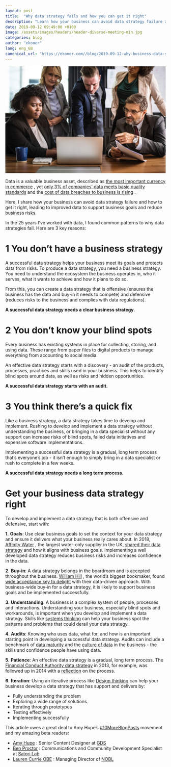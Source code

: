 ```yaml
---
layout: post
title:  "Why data strategy fails and how you can get it right"
description: "Learn how your business can avoid data strategy failure and how to get it right, leading to improved data to support business goals and reduce business risks."
date: 2019-09-12 09:49:00 +0100
image: /assets/images/headers/header-diverse-meeting-min.jpg
categories: blog
author: "ekoner"
lang: eng_GB
canonical_url: "https://ekoner.com//blog/2019-09-12-why-business-data-strategy-fails/"
---
```


[![Quote: Only 3% of companies' data meets basic data quality standards - here's how to get data strategy right](/assets/images/headers/header-diverse-meeting-min.jpg)](/assets/images/headers/header-diverse-meeting-min.jpg)

Data is a valuable business asset, described as [the most important currency in commerce](https://www.forbes.com/sites/michelleevans1/2018/03/12/why-data-is-the-most-important-currency-used-in-commerce-today/#d61609754eb3) , yet [only 3% of companies’ data meets basic quality standards](https://hbr.org/2017/09/only-3-of-companies-data-meets-basic-quality-standards)  and the [cost of data breaches to business is rising](https://www.computerweekly.com/news/252467190/Data-breach-costs-on-the-rise-IBM-study-shows) .

Here, I share how your business can avoid data strategy failure and how to get it right, leading to improved data to support business goals and reduce business risks.

In the 25 years I’ve worked with data, I found common patterns to why data strategies fail. Here are 3 key reasons:

# 1 You don’t have a business strategy
A successful data strategy helps your business meet its goals and protects data from risks. To produce a data strategy, you need a business strategy. You need to understand the ecosystem the business operates in, who it serves, what it wants to achieve and how it plans to do so.

From this, you can create a data strategy that is offensive (ensures the business has the data and buy-in it needs to compete) and defensive (reduces risks to the business and complies with data regulations).

**A successful data strategy needs a clear business strategy.**

# 2 You don’t know your blind spots
Every business has existing systems in place for collecting, storing, and using data. These range from paper files to digital products to manage everything from accounting to social media.

An effective data strategy starts with a discovery - an audit of the products, processes, practices and skills used in your business. This helps to identify blind spots around data, as well as risks and hidden opportunities.

**A successful data strategy starts with an audit.**

# 3 You think there’s a quick fix
Like a business strategy, a data strategy takes time to develop and implement. Rushing to develop and implement a data strategy without understanding the business, or bringing in a data specialist without any support can increase risks of blind spots, failed data initiatives and expensive software implementations.

Implementing a successful data strategy is a gradual, long term process that’s everyone’s job - it isn’t enough to simply bring in a data specialist or rush to complete in a few weeks.

**A successful data strategy needs a long term process.**

# Get your business data strategy right
To develop and implement a data strategy that is both offensive and defensive, start with:

**1.** **Goals**: Use clear business goals to set the context for your data strategy and ensure it delivers what your business really cares about. In 2018,  [Affinity Water](https://www.affinitywater.co.uk/) , the largest water-only supplier in the UK,  [shared their data strategy](https://stakeholder.affinitywater.co.uk/docs/Business_Plan/AFW-Appendix-C-Data-Strategy.pdf)  and how it aligns with business goals. Implementing a well developed data strategy reduces business risks and increases confidence in the data.

**2.** **Buy-in**: A data strategy belongs in the boardroom and is accepted throughout the business.  [William Hill](https://www.williamhill.com/) , the world’s biggest bookmaker, found  [wide acceptance key to delight](https://www.marketingweek.com/crispin-nieboer-on-william-hills-data-driven-approach-to-customer-experience/)  with their data-driven approach. With business-wide buy-in for a data strategy, it is likely to support business goals and be implemented successfully.

**3.** **Understanding**: A business is a complex system of people, processes and interactions. Understanding your business, especially blind spots and workarounds, is important when you develop and implement a data strategy. Skills like [ systems thinking](https://thesystemsthinker.com/introduction-to-systems-thinking/)  can help your business spot the patterns and problems that could derail your data strategy.

**4.** **Audits**: Knowing who uses data, what for, and how is an important starting point in developing a successful data strategy. Audits can include a benchmark of [ data maturity](https://datacrossroads.nl/2018/12/16/data-management-maturity-models-a-comparative-analysis/)  and the [ culture of data](https://databasic.io/en/culture/)  in the business - the skills and confidence people have using data.

**5.** **Patience**: An effective data strategy is a gradual, long term process. The  [Financial Conduct Authority data strategy](https://www.fca.org.uk/publication/corporate/fca-data-strategy.pdf)  in 2013, for example, was followed up in 2014 with a  [reflection](https://www.fca.org.uk/publication/data/data-strategy-one-year-on.pdf)  on the process.

**6.** **Iteration**: Using an iterative process like  [Design thinking](https://mitsloan.mit.edu/ideas-made-to-matter/design-thinking-explained)  can help your business develop a data strategy that has support and delivers by:
* Fully understanding the problem
* Exploring a wide range of solutions
* Iterating through prototypes
* Testing effectively
* Implementing successfully


This article owes a great deal to Amy Hupe’s [#10MoreBlogPosts](https://amyhupe.co.uk/articles/lets-write-more-blog-posts-an-experiment/)  movement and my amazing beta readers:
*  [Amy Hupe](https://twitter.com/Amy_Hupe) : Senior Content Designer at [GDS](https://www.gov.uk/government/organisations/government-digital-service)
*  [Ben Proctor](https://twitter.com/likeaword) : Communications and Community Development Specialist at [Satori Lab](https://thesatorilab.com/)
*  [Lauren Currie OBE](https://www.linkedin.com/in/laurencurrie/) : Managing Director of [NOBL](https://www.linkedin.com/company/nobl-collective/)  
